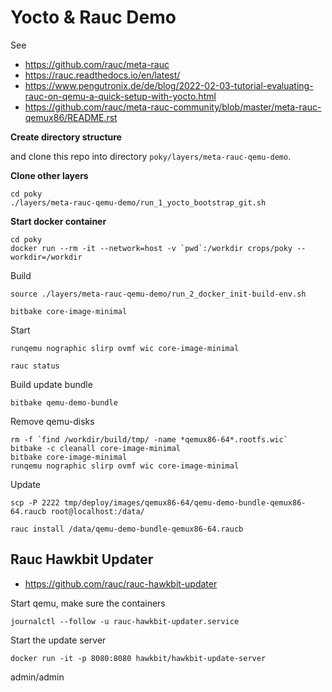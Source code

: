# Yocto & Rauc Demo

See

* https://github.com/rauc/meta-rauc
* https://rauc.readthedocs.io/en/latest/
* https://www.pengutronix.de/de/blog/2022-02-03-tutorial-evaluating-rauc-on-qemu-a-quick-setup-with-yocto.html
* https://github.com/rauc/meta-rauc-community/blob/master/meta-rauc-qemux86/README.rst


**Create directory structure**

and clone this repo into directory `poky/layers/meta-rauc-qemu-demo`.


**Clone other layers**

```
cd poky
./layers/meta-rauc-qemu-demo/run_1_yocto_bootstrap_git.sh
```

**Start docker container**

```
cd poky
docker run --rm -it --network=host -v `pwd`:/workdir crops/poky --workdir=/workdir
```

Build

```
source ./layers/meta-rauc-qemu-demo/run_2_docker_init-build-env.sh

bitbake core-image-minimal
```

Start

```
runqemu nographic slirp ovmf wic core-image-minimal

rauc status
```

Build update bundle

```
bitbake qemu-demo-bundle
```

Remove qemu-disks

```
rm -f `find /workdir/build/tmp/ -name *qemux86-64*.rootfs.wic`
bitbake -c cleanall core-image-minimal
bitbake core-image-minimal
runqemu nographic slirp ovmf wic core-image-minimal
```

Update

```
scp -P 2222 tmp/deploy/images/qemux86-64/qemu-demo-bundle-qemux86-64.raucb root@localhost:/data/

rauc install /data/qemu-demo-bundle-qemux86-64.raucb
```


## Rauc Hawkbit Updater

* https://github.com/rauc/rauc-hawkbit-updater


Start qemu, make sure the containers 

```
journalctl --follow -u rauc-hawkbit-updater.service
```


Start the update server 

```
docker run -it -p 8080:8080 hawkbit/hawkbit-update-server
```

admin/admin

